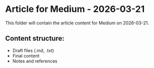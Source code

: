 # Article for Medium - 2026-03-21

This folder will contain the article content for Medium on 2026-03-21.

## Content structure:
- Draft files (.md, .txt)
- Final content
- Notes and references
